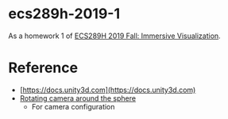 # ecs289h-2019-1

As a homework 1 of [ECS289H 2019 Fall: Immersive Visualization](https://web.cs.ucdavis.edu/~ma/ECS289H/).

# Reference

- [https://docs.unity3d.com](https://docs.unity3d.com)
- [Rotating camera around the sphere](https://answers.unity.com/questions/586171/rotating-camera-around-the-sphere.html)
  - For camera configuration
